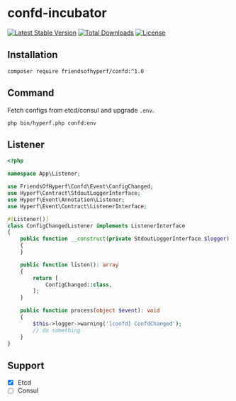 # confd-incubator

[![Latest Stable Version](https://img.shields.io/packagist/v/friendsofhyperf/confd)](https://packagist.org/packages/friendsofhyperf/confd)
[![Total Downloads](https://img.shields.io/packagist/dt/friendsofhyperf/confd)](https://packagist.org/packages/friendsofhyperf/confd)
[![License](https://img.shields.io/packagist/l/friendsofhyperf/confd)](https://github.com/friendsofhyperf/confd)

## Installation

```shell
composer require friendsofhyperf/confd:^1.0
```

## Command

Fetch configs from etcd/consul and upgrade `.env`.

```shell
php bin/hyperf.php confd:env
```

## Listener

```php
<?php

namespace App\Listener;

use FriendsOfHyperf\Confd\Event\ConfigChanged;
use Hyperf\Contract\StdoutLoggerInterface;
use Hyperf\Event\Annotation\Listener;
use Hyperf\Event\Contract\ListenerInterface;

#[Listener()]
class ConfigChangedListener implements ListenerInterface
{
    public function __construct(private StdoutLoggerInterface $logger)
    {
    }

    public function listen(): array
    {
        return [
            ConfigChanged::class,
        ];
    }

    public function process(object $event): void
    {
        $this->logger->warning('[confd] ConfdChanged');
        // do something
    }
}
```

## Support

- [x] Etcd
- [ ] Consul
